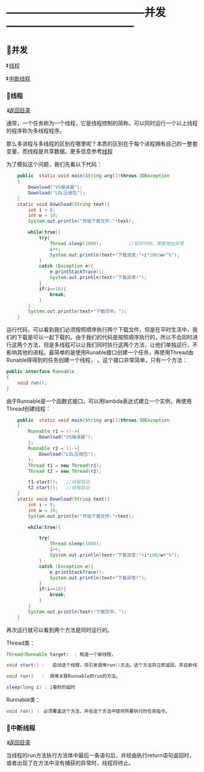 # —————————————并发———————————— #

<p id="t"></p>

## :book:并发 ##

:arrow_double_down:<a href="#a1">线程</a>

:arrow_double_down:<a href="#a2">中断线程</a>

<p id="a1"><p>
  
### :crossed_flags:线程 ###

:arrow_double_up:<a href="#t">返回目录</a>

通常，一个任务称为一个线程，它是线程控制的简称。可以同时运行一个以上线程的程序称为多线程程序。

那么多进程与多线程的区别在哪里呢？本质的区别在于每个进程拥有自己的一整套变量，而线程是共享数据。更多信息参考[线程](https://baike.baidu.com/item/%E7%BA%BF%E7%A8%8B/103101?fr=aladdin)

为了模拟这个问题，我们先看以下代码：

```java
    public  static void main(String arg[])throws IOException
    {
        Download("VS编译器");
        Download("LOL压缩包");
    }
    static void Download(String text){
        int i = 0;
        int w = 10;
        System.out.println("开始下载文件:"+text);

        while(true){
            try{
                Thread.sleep(1000);          //延时代码，需要抛出异常
                i++;
                System.out.println(text+"下载进度:"+i*100/w+"%");
            }
            catch (Exception e){
                e.printStackTrace();
                System.out.println(text+"下载异常!");
            }
            if(i==10){
                break;
            }
        }
        System.out.println(text+"下载完毕。");
    }
```

运行代码，可以看到我们必须按照顺序执行两个下载文件，但是在平时生活中，我们的下载是可以一起下载的。由于我们的代码是按照顺序执行的，所以不会同时进行这两个方法，但是多线程可以让我们同时执行这两个方法，让他们单独运行，不影响其他的进程。最简单的是使用Runable接口创建一个任务，再使用Thread由Runable得得到的任务创建一个线程， 。这个接口非常简单，只有一个方法：

```java
public interface Runnable
{
    void run();
}
```

由于Runnable是一个函数式接口，可以用lambda表达式建立一个实例，再使用Thread创建线程：


```java
    public  static void main(String arg[])throws IOException
    {
        Runnable r1 = ()->{
            Download("VS编译器");
        };
        Runnable r2 = ()->{
            Download("LOL压缩包");
        };
        Thread t1 = new Thread(r1);
        Thread t2 = new Thread(r2);

        t1.start();   //线程启动
        t2.start();   //线程启动
    }
    static void Download(String text){
        int i = 0;
        int w = 10;
        System.out.println("开始下载文件:"+text);

        while(true){

            try{
                Thread.sleep(1000);
                i++;
                System.out.println(text+"下载进度:"+i*100/w+"%");
            }
            catch (Exception e){
                e.printStackTrace();
                System.out.println(text+"下载异常!");
            }
            if(i==10){
                break;
            }
        }
        System.out.println(text+"下载完毕。");
    }
 ```

再次运行就可以看到两个方法是同时运行的。

Thread类：

```java
Thread(Runnable target)  : 构造一个新线程，

void start() :   启动这个线程，将引发调用run()方法。这个方法将立即返回，并且新线程将并发运行。

void run()   :  调用关联Runnable的run的方法。

sleep(long i) : i毫秒的延时 
```
Runnable类：

```java
void run() ： 必须覆盖这个方法，并在这个方法中提供所要执行的任务指令。
```

<p id="a2"><p>
  
### :crossed_flags:中断线程 ###

:arrow_double_up:<a href="#t">返回目录</a>

当线程的run方法执行方法体中最后一条语句后，并经由执行return语句返回时，或者出现了在方法中没有捕获的异常时，线程将终止。
























